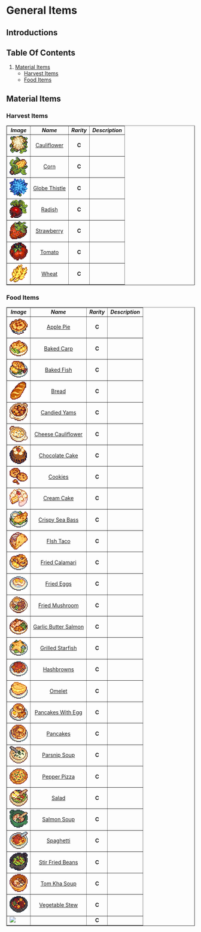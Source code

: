 # General Items

## Introductions

## Table Of Contents
1. <a href="#material-items">Material Items</a>
    * <a href="#harvest-items">Harvest Items</a>
    * <a href="#food-items">Food Items</a>

## Material Items

### Harvest Items

<div align="left">
<table border="1">
   <tr>
      <td><b><i><div align="center">  Image  </div></i></b></td>
      <td><b><i><div align="center">  Name  </div></i></b></td>
      <td><b><i><div align="center">  Rarity  </div></i></b></td>
      <td><b><i><div align="center">  Description  </div></i></b></td>
   </tr>

   
   <tr>
      <td><a id="cauliflower"><img src="../Items-Images/Harvest-Items/Cauliflower.png"></a></td>
      <td><div align="center"><a href="./Food-Items-Codes/Cauliflower.md"> Cauliflower </a></div></td>
      <td><b><div align="center"> C </div></b></td>
      <td></td>
   </tr>
   <tr>
      <td><a id="corn"><img src="../Items-Images/Harvest-Items/Corn.png"></td>
      <td><div align="center"><a href="./Food-Items-Codes/Corn.md"> Corn </a></div></td>
      <td><b><div align="center"> C </div></b></td>
      <td></td>
   </tr>
   <tr>
      <td><a id="globe-thistle"><img src="../Items-Images/Harvest-Items/Globe-Thistle.png"></td>
      <td><div align="center"><a href="./Food-Items-Codes/Globe-Thistle.md"> Globe Thistle </a></div></td>
      <td><b><div align="center"> C </div></b></td>
      <td></td>
   </tr> 
   <tr>
      <td><a id="radish"><img src="../Items-Images/Harvest-Items/Radish.png"></td>
      <td><div align="center"><a href="./Food-Items-Codes/Radish.md"> Radish </a></div></td>
      <td><b><div align="center"> C </div></b></td>
      <td></td>
   </tr>
   <tr>
      <td><a id="strawberry"><img src="../Items-Images/Harvest-Items/Strawberry.png"></td>
      <td><div align="center"><a href="./Food-Items-Codes/Strawberry.md"> Strawberry </a></div></td>
      <td><div align="center"><b><div align="center"> C </div></b></td>
      <td></td>
   </tr>
   <tr>
      <td><a id="tomato"><img src="../Items-Images/Harvest-Items/Tomato.png"></a></td>
      <td><div align="center"><a href="./Food-Items-Codes/Tomato.md"> Tomato </a></div></td>
      <td><b><div align="center"> C </div></b></td>
      <td></td>
   </tr>
   <tr>
      <td><a id="wheat"><img src="../Items-Images/Harvest-Items/Wheat.png"></td>
      <td><div align="center"><a href="./Food-Items-Codes/Wheat.md"> Wheat </a></div></td>
      <td><b><div align="center"> C </div></b></td>
      <td></td>
   </tr>
</table>
</div>
         
### Food Items

<div align="left">
<table border="1">
   <tr>
      <td><b><i><div align="center">  Image  </div></i></b></td>
      <td><b><i><div align="center">  Name  </div></i></b></td>
      <td><b><i><div align="center">  Rarity  </div></i></b></td>
      <td><b><i><div align="center">  Description  </div></i></b></td>
   </tr>

   
   <tr>
      <td><a id="apple-pie"><img src="../Items-Images/Food-Items/Apple-Pie.png"></a></td>
      <td><div align="center"><a href="./Food-Items-Codes/Apple-Pie.md"> Apple Pie </a></div></td>
      <td><b><div align="center"> C </div></b></td>
      <td></td>
   </tr>
   <tr>
      <td><a id="baked-carp"><img src="../Items-Images/Food-Items/Baked-Carp.png"></td>
      <td><div align="center"><a href="./Food-Items-Codes/Baked-Carp.md"> Baked Carp </a></div></td>
      <td><b><div align="center"> C </div></b></td>
      <td></td>
   </tr>
   <tr>
      <td><a id="baked-fish"><img src="../Items-Images/Food-Items/Baked-Fish.png"></td>
      <td><div align="center"><a href="./Food-Items-Codes/Baked-Fish.md"> Baked Fish </a></div></td>
      <td><b><div align="center"> C </div></b></td>
      <td></td>
   </tr> 
   <tr>
      <td><a id="bread"><img src="../Items-Images/Food-Items/Bread.png"></td>
      <td><div align="center"><a href="./Food-Items-Codes/Bread.md"> Bread </a></div></td>
      <td><b><div align="center"> C </div></b></td>
      <td></td>
   </tr>
   <tr>
      <td><a id="candied-yams"><img src="../Items-Images/Food-Items/Candied-Yams.png"></td>
      <td><div align="center"><a href="./Food-Items-Codes/Candied-Yams.md"> Candied Yams </a></div></td>
      <td><div align="center"><b><div align="center"> C </div></b></td>
      <td></td>
   </tr>
   <tr>
      <td><a id="cheese-cauliflower"><img src="../Items-Images/Food-Items/Cheese-Cauliflower.png"></a></td>
      <td><div align="center"><a href="./Food-Items-Codes/Cheese-Cauliflower.md"> Cheese Cauliflower </a></div></td>
      <td><b><div align="center"> C </div></b></td>
      <td></td>
   </tr>
   <tr>
      <td><a id="chocolate-cake"><img src="../Items-Images/Food-Items/Chocolate-Cake.png"></td>
      <td><div align="center"><a href="./Food-Items-Codes/Chocolate-Cake.md"> Chocolate Cake </a></div></td>
      <td><b><div align="center"> C </div></b></td>
      <td></td>
   </tr>
   <tr>
      <td><a id="cookies"><img src="../Items-Images/Food-Items/Cookies.png"></td>
      <td><div align="center"><a href="./Food-Items-Codes/Cookies.md"> Cookies </a></div></td>
      <td><b><div align="center"> C </div></b></td>
      <td></td>
   </tr> 
   <tr>
      <td><a id="cream-cake"><img src="../Items-Images/Food-Items/Cream-Cake.png"></td>
      <td><div align="center"><a href="./Food-Items-Codes/Cream-Cake.md"> Cream Cake </a></div></td>
      <td><b><div align="center"> C </div></b></td>
      <td></td>
   </tr>
   <tr>
      <td><a id="crispy-sea-bass"><img src="../Items-Images/Food-Items/Crispy-Sea-Bass.png"></a></td>
      <td><div align="center"><a href="./Food-Items-Codes/Crispy-Sea-Bass.md"> Crispy Sea Bass </a></div></td>
      <td><b><div align="center"> C </div></b></td>
      <td></td>
   </tr>
   <tr>
      <td><a id="fish-taco"><img src="../Items-Images/Food-Items/Fish-Taco.png"></a></td>
      <td><div align="center"><a href="./Food-Items-Codes/Fish-Taco.md"> FIsh Taco </a></div></td>
      <td><b><div align="center"> C </div></b></td>
      <td></td>
   </tr>
   <tr>
      <td><a id="fried-calamari"><img src="../Items-Images/Food-Items/Fried-Calamari.png"></a></td>
      <td><div align="center"><a href="./Food-Items-Codes/Fried-Calamari.md"> Fried Calamari </a></div></td>
      <td><b><div align="center"> C </div></b></td>
      <td></td>
   </tr>        
   <tr>
      <td><a id="fried-eggs"><img src="../Items-Images/Food-Items/Fried-Eggs.png"></a></td>
      <td><div align="center"><a href="./Food-Items-Codes/Fried-Eggs.md"> Fried Eggs </a></div></td>
      <td><b><div align="center"> C </div></b></td>
      <td></td>
   </tr>
   <tr>
      <td><a id="fried-mushroom"><img src="../Items-Images/Food-Items/Fried-Mushroom.png"></a></td>
      <td><div align="center"><a href="./Food-Items-Codes/Fried-Mushroom.md"> Fried Mushroom </a></div></td>
      <td><b><div align="center"> C </div></b></td>
      <td></td>
   </tr>
   <tr>
      <td><a id="garlic-butter-salmon"><img src="../Items-Images/Food-Items/Garlic-Butter-Salmon.png"></a></td>
      <td><div align="center"><a href="./Food-Items-Codes/Garlic-Butter-Salmon.md"> Garlic Butter Salmon </a></div></td>
      <td><b><div align="center"> C </div></b></td>
      <td></td>
   </tr>
   <tr>
      <td><a id="grilled-starfish"><img src="../Items-Images/Food-Items/Grilled-Starfish.png"></a></td>
      <td><div align="center"><a href="./Food-Items-Codes/Grilled-Starfish.md"> Grilled Starfish </a></div></td>
      <td><b><div align="center"> C </div></b></td>
      <td></td>
   </tr>

   
   <tr>
      <td><a id="hashbrowns"><img src="../Items-Images/Food-Items/Hashbrowns.png"></a></td>
      <td><div align="center"><a href="./Food-Items-Codes/Hashbrowns.md"> Hashbrowns </a></div></td>
      <td><b><div align="center"> C </div></b></td>
      <td></td>
   </tr>
   <tr>
      <td><a id="omelet"><img src="../Items-Images/Food-Items/Omelet.png"></a></td>
      <td><div align="center"><a href="./Food-Items-Codes/Omelet.md"> Omelet </a></div></td>
      <td><b><div align="center"> C </div></b></td>
      <td></td>
   </tr>
   <tr>
      <td><a id="pancakes-with-egg"><img src="../Items-Images/Food-Items/Pancakes-With-Egg.png"></a></td>
      <td><div align="center"><a href="./Food-Items-Codes/Pancakes-With-Egg.md"> Pancakes With Egg </a></div></td>
      <td><b><div align="center"> C </div></b></td>
      <td></td>
   </tr>
   <tr>
      <td><a id="pancakes"><img src="../Items-Images/Food-Items/Pancakes.png"></a></td>
      <td><div align="center"><a href="./Food-Items-Codes/Pancakes.md"> Pancakes </a></div></td>
      <td><b><div align="center"> C </div></b></td>
      <td></td>
   </tr>
   <tr>
      <td><a id="parsnip-soup"><img src="../Items-Images/Food-Items/Parsnip-Soup.png"></a></td>
      <td><div align="center"><a href="./Food-Items-Codes/Parsnip-Soup.md"> Parsnip Soup </a></div></td>
      <td><b><div align="center"> C </div></b></td>
      <td></td>
   </tr>
   <tr>
      <td><a id="pepper-pizza"><img src="../Items-Images/Food-Items/Pepper-Pizza.png"></a></td>
      <td><div align="center"><a href="./Food-Items-Codes/Pepper-Pizza.md"> Pepper Pizza </a></div></td>
      <td><b><div align="center"> C </div></b></td>
      <td></td>
   </tr>
   <tr>
      <td><a id="salad"><img src="../Items-Images/Food-Items/Salad.png"></a></td>
      <td><div align="center"><a href="./Food-Items-Codes/Salad.md"> Salad </a></div></td>
      <td><b><div align="center"> C </div></b></td>
      <td></td>
   </tr>
   <tr>
      <td><a id="salmon-soup"><img src="../Items-Images/Food-Items/Salmon-Soup.png"></a></td>
      <td><div align="center"><a href="./Food-Items-Codes/Salmon-Soup.md"> Salmon Soup </a></div></td>
      <td><b><div align="center"> C </div></b></td>
      <td></td>
   </tr>
   <tr>
      <td><a id="spaghetti"><img src="../Items-Images/Food-Items/Spaghetti.png"></a></td>
      <td><div align="center"><a href="./Food-Items-Codes/Spaghetti.md"> Spaghetti </a></div></td>
      <td><b><div align="center"> C </div></b></td>
      <td></td>
   </tr>
   <tr>
      <td><a id="stir-fried-bBeans"><img src="../Items-Images/Food-Items/Stir-Fried-Beans.png"></a></td>
      <td><div align="center"><a href="./Food-Items-Codes/Stir-Fried-Beans.md"> Stir Fried Beans </a></div></td>
      <td><b><div align="center"> C </div></b></td>
      <td></td>
   </tr>
   <tr>
      <td><a id="tom-kha-soup"><img src="../Items-Images/Food-Items/Tom-Kha-Soup.png"></a></td>
      <td><div align="center"><a href="./Food-Items-Codes/Tom-Kha-Soup.md"> Tom Kha Soup </a></div></td>
      <td><b><div align="center"> C </div></b></td>
      <td></td>
   </tr>
   <tr>
      <td><a id="vegetable-stew"><img src="../Items-Images/Food-Items/Vegetable-Stew.png"></a></td>
      <td><div align="center"><a href="./Food-Items-Codes/Vegetable-Stew.md"> Vegetable Stew </a></div></td>
      <td><b><div align="center"> C </div></b></td>
      <td></td>
   </tr>
   
   <tr>
      <td><a id=""><img src="../Items-Images/Food-Items/.png"></a></td>
      <td><div align="center"><a href="./Food-Items-Codes/.md">  </a></div></td>
      <td><b><div align="center"> C </div></b></td>
      <td></td>
   </tr>
</table>
</div>
